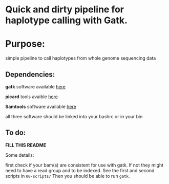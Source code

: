 # Quick and dirty pipeline for haplotype calling with Gatk.

# Purpose:

simple pipeline to call haplotypes from whole genome sequencing data

## Dependencies:

**gatk** software available [here](https://software.broadinstitute.org/gatk/)

**picard** tools avaible [here](https://broadinstitute.github.io/picard/)

**Samtools** software available [here](http://www.htslib.org/)

all three software should be linked into your bashrc or in your bin

## To do:

**FILL THIS README**

Some details:

first check if your bam(s) are consistent for use with gatk. If not they 
might need to have a read group and to be indexed. See the first and 
second scripts in `00-scripts/` 
Then you should be able to run `gatk`.
